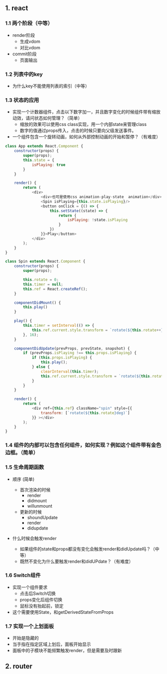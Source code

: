 ## 1. react

### 1.1 两个阶段（中等）
- render阶段
  - 生成vdom
  - 对比vdom
- commit阶段
  - 页面输出
  
### 1.2 列表中的key
- 为什么key不能使用列表的索引（中等）

### 1.3 状态的应用
- 实现一个计数器组件，点击以下数字加一，并且数字变化的时候组件带有缩放动效，请问状态如何管理？（简单）
  - 缩放的效果可以使用css class实现，用一个内部state来管理class
  - 数字的值通过props传入，点击的时候只要向父级发送事件。
- 一个组件包含一个旋转动画，如何从外部控制动画的开始和暂停？（有难度）
```js
class App extends React.Component {
    constructor(props) {
        super(props);
        this.state = {
            isPlaying: true
        }
    }

    render() {
        return (
            <div>
                <div>也可是使用css animation-play-state  animation</div>
                <Spin isPlaying={this.state.isPlaying}/>
                <button onClick = {() => {
                    this.setState((state) => {
                        return {
                            isPlaying: !state.isPlaying
                        }
                    })
                }}>Play</button>
            </div>
        );
    }
}

class Spin extends React.Component {
    constructor(props) {
        super(props);

        this.rotate = 0;
        this.timer = null;
        this.ref = React.createRef();
    }

    componentDidMount() {
        this.play()
    }

    play() {
        this.timer = setInterval(() => {
            this.ref.current.style.transform = `rotate(${this.rotate++}deg)`
        }, 16);
    }

    componentDidUpdate(prevProps, prevState, snapshot) {
        if (prevProps.isPlaying !== this.props.isPlaying) {
            if (this.props.isPlaying) {
                this.play();
            } else {
                clearInterval(this.timer);
                this.ref.current.style.transform = `rotate(${this.rotate++}deg)`
            }
        } 
    }

    render() {
        return (
            <div ref={this.ref} className="spin" style={{
                transform: [`rotate(${this.rotate}deg)`]
            }} ></div>
        );
    }
}
```

### 1.4 组件的内部可以包含任何组件，如何实现？例如这个组件带有金色边框。（简单）

### 1.5 生命周期函数

- 顺序 (简单)
  - 首次渲染的时候
    - render
    - didmount
    - willunmount
  - 更新的时候
    - shoundUpdate
    - render
    - didupdate

- 什么时候会触发render
  - 如果组件的state和props都没有变化会触发render和didUpdate吗？（中等）
  - 既然不变化为什么要触发render和didUPdate？（有难度）

### 1.6 Switch组件
- 实现一个组件要求
  - 点击后Switch切换
  - props变化后组件切换
  - 鼠标没有抬起前，锁定
- 这个需要使用State，和getDerivedStateFromProps

### 1.7 实现一个上划面板
- 开始是隐藏的
- 当手指在指定区域上划后，面板开始显示
- 面板中的子模块不能频繁触发render，但是需要及时跟新

## 2. router